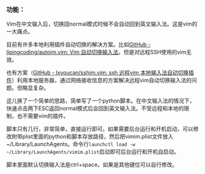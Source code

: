 ### 功能：

Vim在中文输入后，切换回normal模式时候不会自动回到英文输入法。这是vim的一大痛点。

目前有许多本地利用插件自动切换的解决方案。比如[GitHub - lipingcoding/autoim.vim: Vim 自动切换输入法](https://github.com/lipingcoding/autoim.vim)。但是对远程SSH使用的vim无效。

也有方案（[GitHub - lxyoucan/sshim.vim: ssh 远程vim,本地输入法自动切换插件](https://github.com/lxyoucan/sshim.vim)）利用本地服务器，通过网络接收信息的方案解决远程vim自动切换输入法的问题。但略显复杂。

这儿换了一个简单的思路，简单写了一个python脚本。在中文输入法的情况下，快速点击两下ESC返回normal模式后会回到英文输入法。不受远程和本地的限制，也不需要vim的插件。

脚本只有几行，非常简单，直接运行即可。如果需要后台运行和开机启动，可以修改附带plist里面的python和脚本存放路径，然后把vimim.plist文件放入~/Library/LaunchAgents。命令行`launchctl load -w ~/Library/LaunchAgents/vimim.plist`启动即可后台运行和开机自启动。

脚本里面默认切换输入法是ctrl+space，如果是其他键位可以自行修改。
